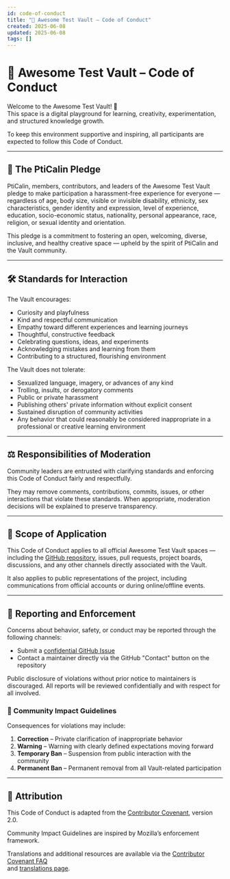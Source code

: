 ```yaml
---
id: code-of-conduct
title: "📜 Awesome Test Vault – Code of Conduct"
created: 2025-06-08
updated: 2025-06-08
tags: []
---
```


# 📜 Awesome Test Vault – Code of Conduct

Welcome to the Awesome Test Vault! 🎉  
This space is a digital playground for learning, creativity, experimentation, and structured knowledge growth.

To keep this environment supportive and inspiring, all participants are expected to follow this Code of Conduct.

---

## 🌟 The PtiCalin Pledge

PtiCalin, members, contributors, and leaders of the Awesome Test Vault pledge to make participation a harassment-free experience for everyone — regardless of age, body size, visible or invisible disability, ethnicity, sex characteristics, gender identity and expression, level of experience, education, socio-economic status, nationality, personal appearance, race, religion, or sexual identity and orientation.

This pledge is a commitment to fostering an open, welcoming, diverse, inclusive, and healthy creative space — upheld by the spirit of PtiCalin and the Vault community.

---

## 🛠️ Standards for Interaction

The Vault encourages:

- Curiosity and playfulness  
- Kind and respectful communication  
- Empathy toward different experiences and learning journeys  
- Thoughtful, constructive feedback  
- Celebrating questions, ideas, and experiments  
- Acknowledging mistakes and learning from them  
- Contributing to a structured, flourishing environment

The Vault does not tolerate:

- Sexualized language, imagery, or advances of any kind  
- Trolling, insults, or derogatory comments  
- Public or private harassment  
- Publishing others' private information without explicit consent  
- Sustained disruption of community activities  
- Any behavior that could reasonably be considered inappropriate in a professional or creative learning environment

---

## ⚖️ Responsibilities of Moderation

Community leaders are entrusted with clarifying standards and enforcing this Code of Conduct fairly and respectfully.

They may remove comments, contributions, commits, issues, or other interactions that violate these standards. When appropriate, moderation decisions will be explained to preserve transparency.

---

## 🧭 Scope of Application

This Code of Conduct applies to all official Awesome Test Vault spaces — including the [GitHub repository](https://github.com/PtiCalin/Awesome-Test-Vault), issues, pull requests, project boards, discussions, and any other channels directly associated with the Vault.

It also applies to public representations of the project, including communications from official accounts or during online/offline events.

---

## 🚨 Reporting and Enforcement

Concerns about behavior, safety, or conduct may be reported through the following channels:

- Submit a [confidential GitHub Issue](https://github.com/PtiCalin/Awesome-Test-Vault/issues/new/choose)  
- Contact a maintainer directly via the GitHub "Contact" button on the repository

Public disclosure of violations without prior notice to maintainers is discouraged. All reports will be reviewed confidentially and with respect for all involved.

### 🧭 Community Impact Guidelines

Consequences for violations may include:

1. **Correction** – Private clarification of inappropriate behavior  
2. **Warning** – Warning with clearly defined expectations moving forward  
3. **Temporary Ban** – Suspension from public interaction with the community  
4. **Permanent Ban** – Permanent removal from all Vault-related participation

---

## 🙌 Attribution

This Code of Conduct is adapted from the [Contributor Covenant](https://www.contributor-covenant.org/version/2/0/code_of_conduct.html), version 2.0.

Community Impact Guidelines are inspired by Mozilla’s enforcement framework.

Translations and additional resources are available via the [Contributor Covenant FAQ](https://www.contributor-covenant.org/faq)  
and [translations page](https://www.contributor-covenant.org/translations).
